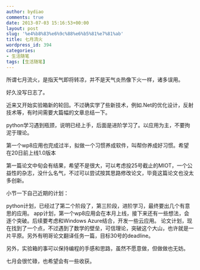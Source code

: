 ```yaml
---
author: bydiao
comments: true
date: 2013-07-03 15:16:53+00:00
layout: post
slug: '%e4%b8%83%e6%9c%88%e6%b5%81%e7%81%ab'
title: 七月流火
wordpress_id: 394
categories:
- 生活随笔
tags: [生活随笔]
---
```


所谓七月流火，是指天气即将转凉，并不是天气炎热像下火一样，诸多误用。

好久没写日志了。

近来又开始实验箱新的轮回。不过确实学了些新技术，例如.Net的优化设计，反射技术等，有时间需要大篇幅的文章总结一下。

python学习遇到瓶颈，说明已经上手，后面是进阶学习了。以应用为主，不要拘泥于理论。

第一个wp8应用也完成过半，拟做一个习惯养成软件，叫帮你养成好习惯。希望在20日前上线1.0版本

第一篇论文中旬会有结果，希望不是很大，可以考虑投25号截止的MIOT，一个公益性的杂志，没什么名气，不过可以尝试按其思路修改论文，毕竟这篇论文也没太多创新。

小节一下自己近期的计划：

python计划，已经过了第二个阶段了，第三阶段，进阶学习，最终要出几个有意思的应用。
app计划，第一个wp8应用会在本月上线，接下来还有一些想法，会逐个突破。后续要考虑和Windows Azure结合，开发一些云应用。
论文计划，现在找到了一个点，不过遇到了数学的壁垒，可信理论，突破这个大山，也许就是一片平原。另外有明哥论文翻译任务一篇，目标30号的deadline。

另外，实验箱的事可以保持编程的手感和思路，虽然不愿意做，但做做也无妨。

七月会很忙碌，也希望会有一些收获。
